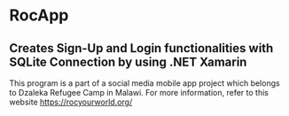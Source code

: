 # RocApp
Creates Sign-Up and Login functionalities with SQLite Connection by using .NET Xamarin
--------------------------------------------------------------------------------------
This program is a part of a social media mobile app project which belongs to Dzaleka Refugee Camp in Malawi. For more information, refer to this website https://rocyourworld.org/
